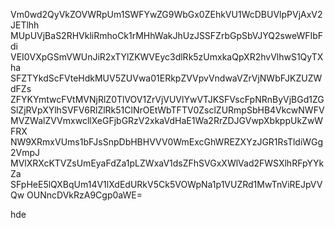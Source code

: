 Vm0wd2QyVkZOVWRpUm1SWFYwZG9WbGx0ZEhkVU1WcDBUVlpPVjAxV2JETlhh
MUpUVjBaS2RHVkliRmhoCk1rMHhWakJhUzJSSFZrbGpSbVJYQ2sweWFIbFdi
VEI0VXpGSmVWUnJiR2xTYlZKWVEyc3dlRk5zUmxkaQpXR2hvVlhwS1QyTXha
SFZTYkdScFVteHdkMUV5ZUVwa01ERkpZVVpvVndwaVZrVjNWbFJKZUZWdFZs
ZFYKYmtwcFVtMVNjRlZ0TlVOV1ZrVjVUVlYwVTJKSFVscFpNRnByVjBGd1ZG
SlZjRVpXYlhSVFV6RlZlRk51ClNrOEtWbTFTV0ZsclZURmpSbHB4VkcwNWFV
MVZWalZVVmxwcllXeGFjbGRzV2xkaVdHaE1Wa2RrZDJGVwpXbkppUkZwWFRX
NW9XRmxVUms1bFJsSnpDbHBHVVV0WmExcGhWREZXYzJGR1RsTldiWGg2VmpJ
MVlXRXcKTVZsUmEyaFdZa1pLZWxaV1dsZFhSVGxXWlVad2FWSXlhRFpYYkZa
SFpHeE5lQXBqUm14V1lXdEdURkV5Ck5VOWpNa1p1VUZRd1MwTnViREJpVVQw
OUNncDVkRzA9Cgp0aWE=

hde